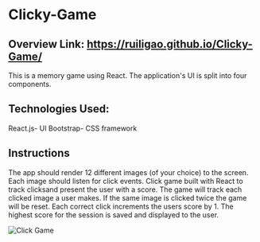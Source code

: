 # Clicky-Game
## Overview             Link: https://ruiligao.github.io/Clicky-Game/ 
  This is a memory game using React. The application's UI is split into four components.
## Technologies Used:
  React.js- UI
  Bootstrap- CSS framework
## Instructions
  The app should render 12 different images (of your choice) to the screen. Each image should listen for click events.
  Click game built with React to track clicksand present the user with a score. The game will track each clicked image a user makes.
  If the same image is clicked twice the game will be reset. Each correct click increments the users score by 1. 
  The highest score for the session is saved and displayed to the user.
  
  
  ![Click Game](https://user-images.githubusercontent.com/47795010/59472078-1bd42200-8df2-11e9-8604-c406eb035ab5.png)



